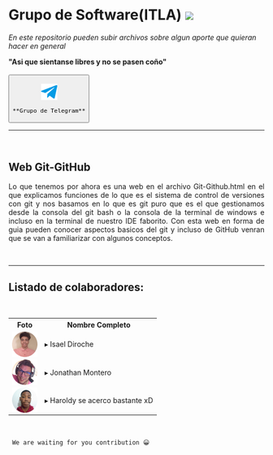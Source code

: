 # Grupo de Software(ITLA)  <code><img height="20" src="https://cdn.countryflags.com/thumbs/dominican-republic/flag-400.png"></code>
<i>En este repositorio pueden subir archivos sobre algun aporte que quieran hacer en general</i>

<b>"Asi que sientanse libres y no se pasen coño"</b> <br><br>
<a src="https://t.me/+Rnl6Z53r9PxiMzNh">
<button>
<br>
    <img align="absmiddle" alt="Telegram" src="./gruposoftware/css/images/tele.png"/>
    
    **Grupo de Telegram**

</button>
</a>
<hr>
<br>
<h2>Web Git-GitHub</h2>
<p align="justify">Lo que tenemos por ahora es una web en el archivo Git-Github.html en el que explicamos funciones de lo que es el sistema de control de versiones con git y nos basamos en lo que es git puro que es el que gestionamos desde la consola del git bash o la consola de la terminal de windows e incluso en la terminal de nuestro IDE faborito. Con esta web en forma de guia pueden conocer aspectos basicos del git y incluso de GitHub venran que se van a familiarizar con algunos conceptos.</p>



<br>

<hr>
<h2> Listado de colaboradores:</h2>
<br>


<table>
    <tr>
        <th>Foto</th>
        <th>Nombre Completo</th>
    </tr>
    <tr>
        <td><img src="./GrupoSoftware/css/images/contributors/isael pic.png" alt="#" align="absmiddle"></td>
        <td>▸ Isael Diroche</td>
    </tr>
    <tr>
        <td><img src="./GrupoSoftware/css/images/contributors/jonathan pic.png" alt="#" align="absmiddle"></td>
        <td>▸ Jonathan Montero</td>
    </tr>
    <tr>
        <td><img src="./GrupoSoftware/css/images/contributors/haroldy pic.png" alt="#" align="absmiddle"></td>
        <td>▸ Haroldy se acerco bastante xD</td>
    </tr>

    
</table>
<br>
<pre><code> We are waiting for you contribution 😀 </code></pre>
